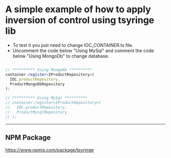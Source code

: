 # A simple example of how to apply inversion of control using tsyringe lib

- To test it you just need to change IOC_CONTAINER.ts file. 
- Uncomment the code below "Using MySql" and comment the code below "Using MongoDb" to change database.

```typescript

// ********** Using MongoDb **********
container.register<IProductRepository>(
  IOC.productRepository,
  ProductMongoDbRepository
);

// ********** Using MySql **********
// container.register<IProductRepository>(
//   IOC.productRepository,
//   ProductMysqlRepository
// );


```

---

## NPM Package
  https://www.npmjs.com/package/tsyringe
